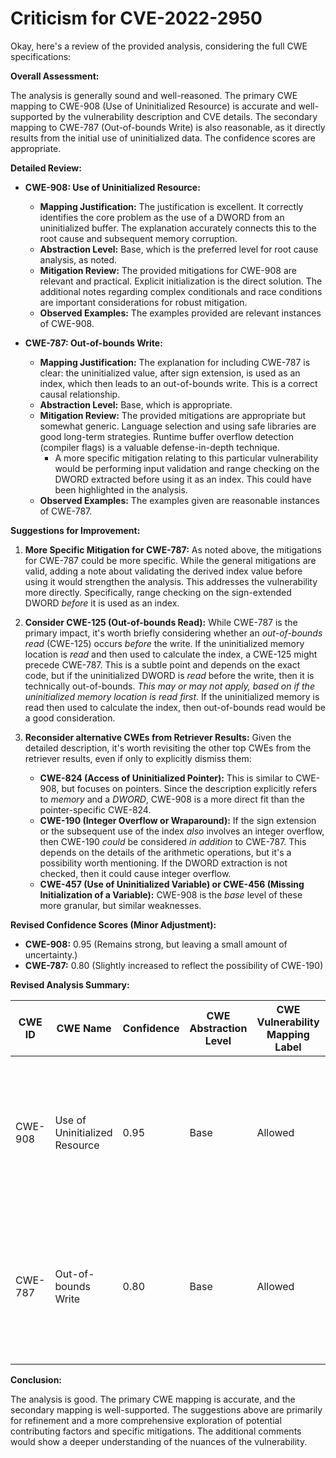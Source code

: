 # Criticism for CVE-2022-2950

Okay, here's a review of the provided analysis, considering the full CWE specifications:

**Overall Assessment:**

The analysis is generally sound and well-reasoned. The primary CWE mapping to CWE-908 (Use of Uninitialized Resource) is accurate and well-supported by the vulnerability description and CVE details. The secondary mapping to CWE-787 (Out-of-bounds Write) is also reasonable, as it directly results from the initial use of uninitialized data. The confidence scores are appropriate.

**Detailed Review:**

*   **CWE-908: Use of Uninitialized Resource:**

    *   **Mapping Justification:** The justification is excellent. It correctly identifies the core problem as the use of a DWORD from an uninitialized buffer. The explanation accurately connects this to the root cause and subsequent memory corruption.
    *   **Abstraction Level:** Base, which is the preferred level for root cause analysis, as noted.
    *   **Mitigation Review:** The provided mitigations for CWE-908 are relevant and practical. Explicit initialization is the direct solution. The additional notes regarding complex conditionals and race conditions are important considerations for robust mitigation.
    *   **Observed Examples:** The examples provided are relevant instances of CWE-908.

*   **CWE-787: Out-of-bounds Write:**

    *   **Mapping Justification:** The explanation for including CWE-787 is clear: the uninitialized value, after sign extension, is used as an index, which then leads to an out-of-bounds write. This is a correct causal relationship.
    *   **Abstraction Level:** Base, which is appropriate.
    *   **Mitigation Review:** The provided mitigations are appropriate but somewhat generic. Language selection and using safe libraries are good long-term strategies. Runtime buffer overflow detection (compiler flags) is a valuable defense-in-depth technique.
        *   A more specific mitigation relating to this particular vulnerability would be performing input validation and range checking on the DWORD extracted before using it as an index. This could have been highlighted in the analysis.
    *   **Observed Examples:** The examples given are reasonable instances of CWE-787.

**Suggestions for Improvement:**

1.  **More Specific Mitigation for CWE-787:** As noted above, the mitigations for CWE-787 could be more specific. While the general mitigations are valid, adding a note about validating the derived index value before using it would strengthen the analysis. This addresses the vulnerability more directly. Specifically, range checking on the sign-extended DWORD *before* it is used as an index.
2.  **Consider CWE-125 (Out-of-bounds Read):** While CWE-787 is the primary impact, it's worth briefly considering whether an *out-of-bounds read* (CWE-125) occurs *before* the write. If the uninitialized memory location is *read* and then used to calculate the index, a CWE-125 might precede CWE-787. This is a subtle point and depends on the exact code, but if the uninitialized DWORD is *read* before the write, then it is technically out-of-bounds. *This may or may not apply, based on if the uninitialized memory location is read first*. If the uninitialized memory is read then used to calculate the index, then out-of-bounds read would be a good consideration.
3.  **Reconsider alternative CWEs from Retriever Results:** Given the detailed description, it's worth revisiting the other top CWEs from the retriever results, even if only to explicitly dismiss them:

    *   **CWE-824 (Access of Uninitialized Pointer):** This is similar to CWE-908, but focuses on pointers. Since the description explicitly refers to *memory* and a *DWORD*, CWE-908 is a more direct fit than the pointer-specific CWE-824.
    *   **CWE-190 (Integer Overflow or Wraparound):** If the sign extension or the subsequent use of the index *also* involves an integer overflow, then CWE-190 *could* be considered *in addition* to CWE-787. This depends on the details of the arithmetic operations, but it's a possibility worth mentioning. If the DWORD extraction is not checked, then it could cause integer overflow.
    *   **CWE-457 (Use of Uninitialized Variable) or CWE-456 (Missing Initialization of a Variable):** CWE-908 is the *base* level of these more granular, but similar weaknesses.

**Revised Confidence Scores (Minor Adjustment):**

*   **CWE-908:** 0.95 (Remains strong, but leaving a small amount of uncertainty.)
*   **CWE-787:** 0.80 (Slightly increased to reflect the possibility of CWE-190)

**Revised Analysis Summary:**

| CWE ID | CWE Name | Confidence | CWE Abstraction Level | CWE Vulnerability Mapping Label | CWE-Vulnerability Mapping Notes |
|---|---|---|---|---|---|
| CWE-908 | Use of Uninitialized Resource | 0.95 | Base | Allowed | This CWE entry is at the Base level of abstraction, which is a preferred level of abstraction for mapping to the root causes of vulnerabilities. |
| CWE-787 | Out-of-bounds Write | 0.80 | Base | Allowed | This CWE entry is at the Base level of abstraction, which is a preferred level of abstraction for mapping to the root causes of vulnerabilities. |

**Conclusion:**

The analysis is good. The primary CWE mapping is accurate, and the secondary mapping is well-supported. The suggestions above are primarily for refinement and a more comprehensive exploration of potential contributing factors and specific mitigations. The additional comments would show a deeper understanding of the nuances of the vulnerability.
